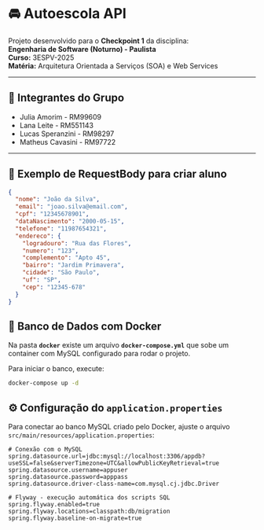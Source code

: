 # 🚘 Autoescola API  

Projeto desenvolvido para o **Checkpoint 1** da disciplina:  
**Engenharia de Software (Noturno) - Paulista**  
**Curso:** 3ESPV-2025  
**Matéria:** Arquitetura Orientada a Serviços (SOA) e Web Services  

---

## 👥 Integrantes do Grupo
- Julia Amorim - RM99609
- Lana Leite - RM551143
- Lucas Speranzini - RM98297
- Matheus Cavasini - RM97722
  
---

## 📌 Exemplo de RequestBody para criar aluno

```json
{
  "nome": "João da Silva",
  "email": "joao.silva@email.com",
  "cpf": "12345678901",
  "dataNascimento": "2000-05-15",
  "telefone": "11987654321",
  "endereco": {
    "logradouro": "Rua das Flores",
    "numero": "123",
    "complemento": "Apto 45",
    "bairro": "Jardim Primavera",
    "cidade": "São Paulo",
    "uf": "SP",
    "cep": "12345-678"
  }
}
```
## 🐳 Banco de Dados com Docker  

Na pasta **`docker`** existe um arquivo **`docker-compose.yml`** que sobe um container com MySQL configurado para rodar o projeto.  

Para iniciar o banco, execute:  

```bash
docker-compose up -d

```
## ⚙️ Configuração do `application.properties`  

Para conectar ao banco MySQL criado pelo Docker, ajuste o arquivo `src/main/resources/application.properties`:  

```properties
# Conexão com o MySQL
spring.datasource.url=jdbc:mysql://localhost:3306/appdb?useSSL=false&serverTimezone=UTC&allowPublicKeyRetrieval=true
spring.datasource.username=appuser
spring.datasource.password=apppass
spring.datasource.driver-class-name=com.mysql.cj.jdbc.Driver

# Flyway - execução automática dos scripts SQL
spring.flyway.enabled=true
spring.flyway.locations=classpath:db/migration
spring.flyway.baseline-on-migrate=true
